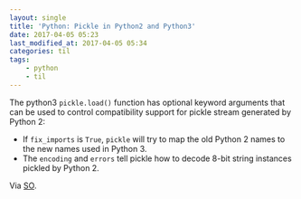 ```yaml
---
layout: single
title: 'Python: Pickle in Python2 and Python3'
date: 2017-04-05 05:23
last_modified_at: 2017-04-05 05:34
categories: til
tags:
    - python
    - til
---
```


The python3 `pickle.load()` function has optional keyword arguments
that can be used to control compatibility support for pickle stream generated by Python 2:

-   If `fix_imports` is `True`, `pickle` will try to map the old Python 2 names to the new names used in Python 3.
-   The `encoding` and `errors` tell pickle how to decode 8-bit string instances pickled by Python 2.

Via [SO](https://stackoverflow.com/a/28218598).
